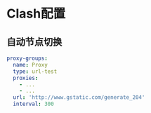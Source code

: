 <!--
 * @Description: 
 * @Version: 1.0
 * @Author: DaLao
 * @Email: dalao@xxx.com
 * @Date: 2022-02-09 00:15:04
 * @LastEditors: dalao_li
 * @LastEditTime: 2023-04-27 00:07:44
-->

# Clash配置

## 自动节点切换

```yaml
proxy-groups:
  name: Proxy
  type: url-test
  proxies:
    - ...
    - ...
  url: 'http://www.gstatic.com/generate_204'
  interval: 300
```
